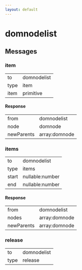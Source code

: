 ```yaml
---
layout: default
---
```


# domnodelist #

## Messages ##

### item ###

<table>

<tr>
<td>to</td>
<td>domnodelist</td>
</tr>

<tr>
<td>type</td>
<td>item</td>
</tr>

<tr>
<td>item</td>
<td>primitive</td>
</tr>

</table>

#### Response ####

<table>

<tr>
<td>from</td>
<td>domnodelist</td>
</tr>

<tr>
<td>node</td>
<td>domnode</td>
</tr>

<tr>
<td>newParents</td>
<td>array:domnode</td>
</tr>

</table>

### items ###

<table>

<tr>
<td>to</td>
<td>domnodelist</td>
</tr>

<tr>
<td>type</td>
<td>items</td>
</tr>

<tr>
<td>start</td>
<td>nullable:number</td>
</tr>

<tr>
<td>end</td>
<td>nullable:number</td>
</tr>

</table>

#### Response ####

<table>

<tr>
<td>from</td>
<td>domnodelist</td>
</tr>

<tr>
<td>nodes</td>
<td>array:domnode</td>
</tr>

<tr>
<td>newParents</td>
<td>array:domnode</td>
</tr>

</table>

### release ###

<table>

<tr>
<td>to</td>
<td>domnodelist</td>
</tr>

<tr>
<td>type</td>
<td>release</td>
</tr>

</table>

